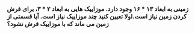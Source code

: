 ### زمینی به ابعاد ۱۳ * ۱۶ وجود دارد. موزاییک هایی به ابعاد ۲ * ۳، برای فرش کردن زمین نیاز است.اولا تعیین کنید چند موزاییک نیاز است. آیا قسمتی از زمین می ماند که با موزاییک فرش نشود؟